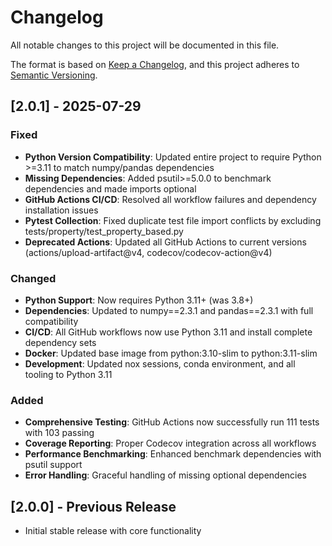 # Changelog

All notable changes to this project will be documented in this file.

The format is based on [Keep a Changelog](https://keepachangelog.com/en/1.0.0/),
and this project adheres to [Semantic Versioning](https://semver.org/spec/v2.0.0.html).

## [2.0.1] - 2025-07-29

### Fixed
- **Python Version Compatibility**: Updated entire project to require Python >=3.11 to match numpy/pandas dependencies
- **Missing Dependencies**: Added psutil>=5.0.0 to benchmark dependencies and made imports optional
- **GitHub Actions CI/CD**: Resolved all workflow failures and dependency installation issues
- **Pytest Collection**: Fixed duplicate test file import conflicts by excluding tests/property/test_property_based.py
- **Deprecated Actions**: Updated all GitHub Actions to current versions (actions/upload-artifact@v4, codecov/codecov-action@v4)

### Changed
- **Python Support**: Now requires Python 3.11+ (was 3.8+)
- **Dependencies**: Updated to numpy==2.3.1 and pandas==2.3.1 with full compatibility
- **CI/CD**: All GitHub workflows now use Python 3.11 and install complete dependency sets
- **Docker**: Updated base image from python:3.10-slim to python:3.11-slim
- **Development**: Updated nox sessions, conda environment, and all tooling to Python 3.11

### Added
- **Comprehensive Testing**: GitHub Actions now successfully run 111 tests with 103 passing
- **Coverage Reporting**: Proper Codecov integration across all workflows
- **Performance Benchmarking**: Enhanced benchmark dependencies with psutil support
- **Error Handling**: Graceful handling of missing optional dependencies

## [2.0.0] - Previous Release
- Initial stable release with core functionality
